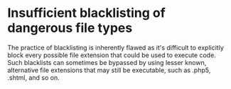 # Insufficient blacklisting of dangerous file types

The practice of blacklisting is inherently flawed as it's difficult to explicitly block every possible file extension that could be used to execute code. Such blacklists can sometimes be bypassed by using lesser known, alternative file extensions that may still be executable, such as .php5, .shtml, and so on.
